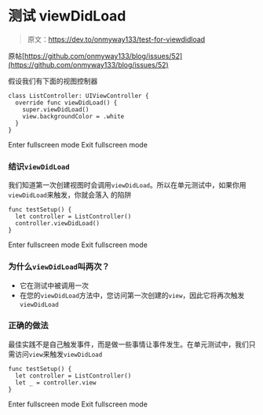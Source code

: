 # 测试 viewDidLoad

> 原文：<https://dev.to/onmyway133/test-for-viewdidload>

原帖[https://github.com/onmyway133/blog/issues/52](https://github.com/onmyway133/blog/issues/52)

假设我们有下面的视图控制器

```
class ListController: UIViewController {
  override func viewDidLoad() {
    super.viewDidLoad()
    view.backgroundColor = .white
  }
} 
```

Enter fullscreen mode Exit fullscreen mode

### 结识`viewDidLoad`

我们知道第一次创建视图时会调用`viewDidLoad`。所以在单元测试中，如果你用`viewDidLoad`来触发，你就会落入
的陷阱

```
func testSetup() {
  let controller = ListController()
  controller.viewDidLoad()
} 
```

Enter fullscreen mode Exit fullscreen mode

### 为什么`viewDidLoad`叫两次？

*   它在测试中被调用一次
*   在您的`viewDidLoad`方法中，您访问第一次创建的`view`，因此它将再次触发`viewDidLoad`

### 正确的做法

最佳实践不是自己触发事件，而是做一些事情让事件发生。在单元测试中，我们只需访问`view`来触发`viewDidLoad`

```
func testSetup() {
  let controller = ListController()
  let _ = controller.view
} 
```

Enter fullscreen mode Exit fullscreen mode